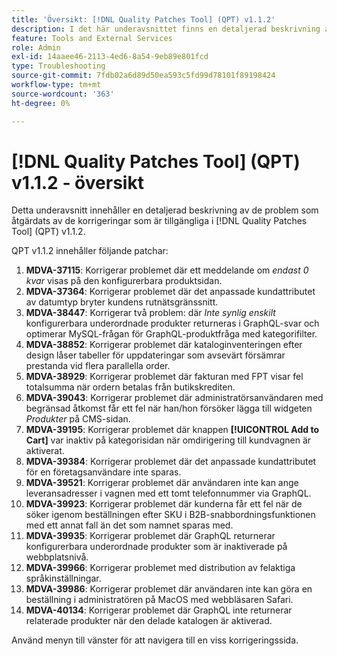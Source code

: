 ```yaml
---
title: 'Översikt: [!DNL Quality Patches Tool] (QPT) v1.1.2'
description: I det här underavsnittet finns en detaljerad beskrivning av de problem som åtgärdats av de korrigeringar som finns i  [!DNL Quality Patches Tool] (QPT) v1.1.2.
feature: Tools and External Services
role: Admin
exl-id: 14aaee46-2113-4ed6-8a54-9eb89e801fcd
type: Troubleshooting
source-git-commit: 7fdb02a6d89d50ea593c5fd99d78101f89198424
workflow-type: tm+mt
source-wordcount: '363'
ht-degree: 0%

---
```


# [!DNL Quality Patches Tool] (QPT) v1.1.2 - översikt

Detta underavsnitt innehåller en detaljerad beskrivning av de problem som åtgärdats av de korrigeringar som är tillgängliga i [!DNL Quality Patches Tool] (QPT) v1.1.2.

QPT v1.1.2 innehåller följande patchar:

1. **MDVA-37115**: Korrigerar problemet där ett meddelande om *endast 0 kvar* visas på den konfigurerbara produktsidan.
1. **MDVA-37364**: Korrigerar problemet där det anpassade kundattributet av datumtyp bryter kundens rutnätsgränssnitt.
1. **MDVA-38447**: Korrigerar två problem: där *Inte synlig enskilt* konfigurerbara underordnade produkter returneras i GraphQL-svar och optimerar MySQL-frågan för GraphQL-produktfråga med kategorifilter.
1. **MDVA-38852**: Korrigerar problemet där kataloginventeringen efter design låser tabeller för uppdateringar som avsevärt försämrar prestanda vid flera parallella order.
1. **MDVA-38929**: Korrigerar problemet där fakturan med FPT visar fel totalsumma när ordern betalas från butikskrediten.
1. **MDVA-39043**: Korrigerar problemet där administratörsanvändaren med begränsad åtkomst får ett fel när han/hon försöker lägga till widgeten *Produkter* på CMS-sidan.
1. **MDVA-39195**: Korrigerar problemet där knappen **[!UICONTROL Add to Cart]** var inaktiv på kategorisidan när omdirigering till kundvagnen är aktiverat.
1. **MDVA-39384**: Korrigerar problemet där det anpassade kundattributet för en företagsanvändare inte sparas.
1. **MDVA-39521**: Korrigerar problemet där användaren inte kan ange leveransadresser i vagnen med ett tomt telefonnummer via GraphQL.
1. **MDVA-39923**: Korrigerar problemet där kunderna får ett fel när de söker igenom beställningen efter SKU i B2B-snabbordningsfunktionen med ett annat fall än det som namnet sparas med.
1. **MDVA-39935**: Korrigerar problemet där GraphQL returnerar konfigurerbara underordnade produkter som är inaktiverade på webbplatsnivå.
1. **MDVA-39966**: Korrigerar problemet med distribution av felaktiga språkinställningar.
1. **MDVA-39986**: Korrigerar problemet där användaren inte kan göra en beställning i administratören på MacOS med webbläsaren Safari.
1. **MDVA-40134**: Korrigerar problemet där GraphQL inte returnerar relaterade produkter när den delade katalogen är aktiverad.

Använd menyn till vänster för att navigera till en viss korrigeringssida.
